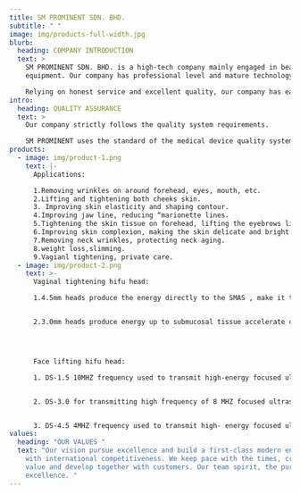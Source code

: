 ```yaml
---
title: SM PROMINENT SDN. BHD.
subtitle: " "
image: img/products-full-width.jpg
blurb:
  heading: COMPANY INTRODUCTION
  text: >
    SM PROMINENT SDN. BHD. is a high-tech company mainly engaged in beauty
    equipment. Our company has professional level and mature technology. 

    Relying on honest service and excellent quality, our company has earned good reputation in the beauty industry.
intro:
  heading: QUALITY ASSURANCE
  text: >
    Our company strictly follows the quality system requirements.

    SM PROMINENT uses the standard of the medical device quality system, our machines are in line with European CE standards.
products:
  - image: img/product-1.png
    text: |-
      Applications:

      1.Removing wrinkles on around forehead, eyes, mouth, etc.
      2.Lifting and tightening both cheeks skin.
      3. Improving skin elasticity and shaping contour.
      4.Improving jaw line, reducing “marionette lines.
      5.Tightening the skin tissue on forehead, lifting the eyebrows lines.
      6.Improving skin complexion, making the skin delicate and bright.
      7.Removing neck wrinkles, protecting neck aging.
      8.weight loss,slimming.
      9.Vagianl tightening, private care.
  - image: img/product-2.png
    text: >-
      Vaginal tightening hifu head:

      1.4.5mm heads produce the energy directly to the SMAS , make it thermal coagulation , make the SMAS tighten and lifting, let the muscles improved the muscle structure from deep to shallow, make better to help the muscle layer restor elasticity and tighten.


      2.3.0mm heads produce energy up to submucosal tissue accelerate cell activity and make the collegen regrowth and restructuring, increase mucous elasticity and meke vaginal muscle tighten.




      Face lifting hifu head:

      1. DS-1.5 10MHZ frequency used to transmit high-energy focused ultrasound to the epidermis tissue,the ultrasound to penetrate the skin to a depth of 1.5mm,is responsible for activating the skin epidermis in thinner tissue. 


      2. DS-3.0 for transmitting high frequency of 8 MHZ focused ultrasound energy into the dermis layer of the skin tissue,the ultrasound to penetrate the skin to a depth of 3.0mm,is responsible for activating the skin’s dermal layer of collagen,effectively enhance the effect of the consolidation of the outline,but also improve large pores and reduce the appearance of wrinkles.


      3. DS-4.5 4MHZ frequency used to transmit high- energy focused ultrasound to the skin, subcutaneous tissue, the ultrasound to penetrate the skin to a depth of 4.5mm, direct subcutaneous SMAS layer, forming “heat coagulation” regional, targeted to thicker skin, such as cheeks, etc.
values:
  heading: "OUR VALUES "
  text: "Our vision pursue excellence and build a first-class modern enterprise
    with international competitiveness. We keep pace with the times, create
    value and develop together with customers. Our team spirit, the pursuit of
    excellence. "
---
```

